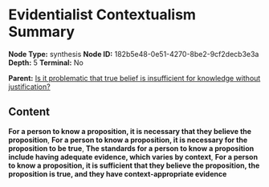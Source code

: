 # Evidentialist Contextualism Summary

**Node Type:** synthesis
**Node ID:** 182b5e48-0e51-4270-8be2-9cf2decb3e3a
**Depth:** 5
**Terminal:** No

**Parent:** [Is it problematic that true belief is insufficient for knowledge without justification?](is-it-problematic-that-true-belief-is-insufficient-for-knowledge-without-justification-antithesis-fe975dfd-0516-461c-a9cb-38797f598d88.md)

## Content

**For a person to know a proposition, it is necessary that they believe the proposition**, **For a person to know a proposition, it is necessary for the proposition to be true**, **The standards for a person to know a proposition include having adequate evidence, which varies by context**, **For a person to know a proposition, it is sufficient that they believe the proposition, the proposition is true, and they have context-appropriate evidence**
